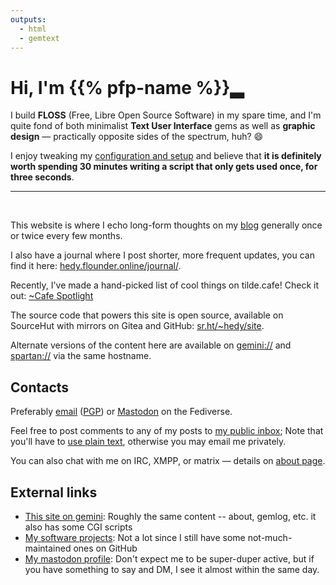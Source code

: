 ```yaml
---
outputs:
  - html
  - gemtext
---
```



<h1> Hi, I'm {{% pfp-name %}}<span class="blink">▂</span></h1>

I build **FLOSS** (Free, Libre Open Source Software) in my spare time, and I'm
quite fond of both minimalist **Text User Interface** gems as well as **graphic design** —
practically opposite sides of the spectrum, huh? 😄

I enjoy tweaking my [configuration and setup](https://github.com/hedyhli/dotfiles) and
believe that **it is definitely worth spending 30 minutes writing a script that
only gets used once, for three seconds**.

---

<br>

This website is where I echo long-form thoughts on my [blog](./posts/)
generally once or twice every few months.

I also have a journal where I post shorter, more frequent updates, you can find
it here:
[hedy.flounder.online/journal/](https://hedy.flounder.online/journal/).

Recently, I've made a hand-picked list of cool things on tilde.cafe! Check it out:
[~Cafe Spotlight](https://hedy.tilde.cafe/cafe-spotlight/)

The source code that powers this site is open source, available on SourceHut
with mirrors on Gitea and GitHub: [sr.ht/~hedy/site](https://sr.ht/~hedy/site).

Alternate versions of the content here are available on
[gemini://](https://gemini.circumlunar.space) and
[spartan://](https://portal.mozz.us/gemini/spartan.mozz.us) via the same
hostname.


## Contacts

Preferably <a rel="me" href="mailto:hedy@tilde.cafe">email</a> ([PGP](./key.asc)) or
<a rel="me" href="https://tilde.zone/@hedy">Mastodon</a> on the Fediverse.

Feel free to post comments to any of my posts to [my public
inbox](https://lists.sr.ht/~hedy/inbox); Note that you'll have to [use plain
text](https://useplaintext.email), otherwise you may email me privately.

You can also chat with me on IRC, XMPP, or matrix — details on [about
page](./about/).


## External links

* [This site on gemini](gemini://hedy.tilde.cafe/): Roughly the same content -- about, gemlog, etc. it also has some CGI scripts
* [My software projects](https://sr.ht/~hedy/): Not a lot since I still have some not-much-maintained ones on GitHub
* [My mastodon profile](https://tilde.zone/@hedy): Don't expect me to be super-duper active, but if you have something to say and DM, I see it almost within the same day.
